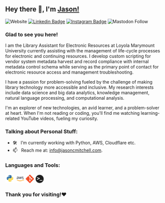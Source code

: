 ## Hey there 👋, I'm [Jason!](https://github.com/CompareTheo/)

![Website](https://img.shields.io/website?url=http%3A%2F%2Fwww.jasoncmitchell.com&up_message=Personal%20Website&style=flat-square&label=%20)
[![Linkedin Badge](https://img.shields.io/badge/-LinkedIn-0e76a8?style=flat-square&logo=Linkedin&logoColor=white)](https://www.linkedin.com/in/comparetheo/)
[![Instagram Badge](https://img.shields.io/badge/-Instagram-e4405f?style=flat-square&logo=Instagram&logoColor=white)](https://instagram.com/comparetheo/)
![Mastodon Follow](https://img.shields.io/mastodon/follow/108193773553895677?domain=https%3A%2F%2Fscholar.social&style=flat-square&logo=mastodon&logoColor=white&label=Mastodon&labelColor=%23563acc&color=%23563acc)


### Glad to see you here!

I am the Library Assistant for Electronic Resources at Loyola Marymount University currently assisting with the management of life-cycle processes for electronic and continuing resources. I develop custom scripting for vendor system metadata harvest and record compliance with internal metadata control schema while serving as the primary point of contact for electronic resource access and management troubleshooting.

I have a passion for problem-solving fueled by the challenge of making library technology more accessible and inclusive. My research interests include data science and big data
analytics, knowledge management, natural language processing, and computational analysis. 

I'm an explorer of new technologies, an avid learner, and a problem-solver at heart. When I'm not reading or coding, you'll find me watching learning-related YouTube videos, fueling my curiosity.


### Talking about Personal Stuff:

- 🛠 &nbsp; I’m currently working with Python, AWS, Cloudflare etc.
- 📫 &nbsp; Reach me at: info@jasoncmitchell.com.


### Languages and Tools:


<code><img height="30" src="https://raw.githubusercontent.com/github/explore/80688e429a7d4ef2fca1e82350fe8e3517d3494d/topics/python/python.png" alt="python"></code>
<code><img height="27" src="https://raw.githubusercontent.com/github/explore/80688e429a7d4ef2fca1e82350fe8e3517d3494d/topics/aws/aws.png" alt="aws"></code>
<code><img height="27" src="https://raw.githubusercontent.com/devicons/devicon/master/icons/git/git-original.svg" alt="git"></code>
<code><img height="27" src="https://raw.githubusercontent.com/github/explore/80688e429a7d4ef2fca1e82350fe8e3517d3494d/topics/terminal/terminal.png" alt="terminal"></code>

### Thank you for visiting!❤️

</div>
